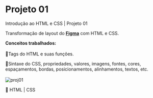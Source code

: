 # Projeto 01
Introdução ao HTML e CSS | Projeto 01 

Transformação de layout do [**Figma**](https://www.figma.com/file/zsZvoZvAVDLT5knGbGV7vi/Explorer---Projeto-01-(Copy)?node-id=1%3A2&t=objP1t6ZL4KY6CMF-0) com HTML e CSS.

**Conceitos trabalhados:**
</br>
</br>
:dizzy:Tags do HTML e suas funções.
</br>

:dizzy:Sintaxe do CSS, propriedades, valores, imagens, fontes, cores, espaçamentos, bordas, posicionamentos, alinhamentos, textos, etc.
</br>
</br>
![proj01](https://user-images.githubusercontent.com/81052476/219400127-be6e51fc-7657-45d6-90c0-7f26b6277869.PNG)

:seedling: HTML | CSS
